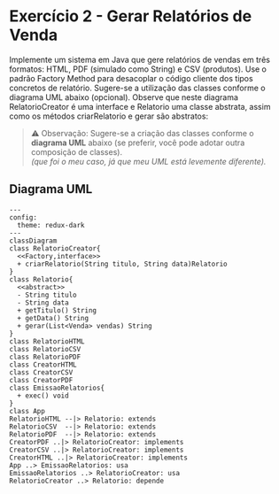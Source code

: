 # Exercício 2 - Gerar Relatórios de Venda
Implemente um sistema em Java que gere relatórios de vendas em três formatos: HTML, PDF (simulado como String) e CSV (produtos). 
Use o padrão Factory Method para desacoplar o código cliente dos tipos concretos de relatório. Sugere-se a utilização das classes conforme o diagrama UML abaixo (opcional). Observe que neste diagrama RelatorioCreator é uma
interface e Relatorio uma classe abstrata, assim como os métodos criarRelatorio e gerar são abstratos:


> ⚠️ Observação: Sugere-se a criação das classes conforme o **diagrama UML** abaixo (se preferir, você pode adotar outra composição de classes).  
*(que foi o meu caso, já que meu UML está levemente diferente).*

## Diagrama UML

```mermaid
---
config:
  theme: redux-dark
---
classDiagram
class RelatorioCreator{
  <<Factory,interface>>
  + criarRelatorio(String titulo, String data)Relatorio
}
class Relatorio{
  <<abstract>>
  - String titulo
  - String data
  + getTitulo() String
  + getData() String
  + gerar(List<Venda> vendas) String
}
class RelatorioHTML
class RelatorioCSV
class RelatorioPDF
class CreatorHTML
class CreatorCSV
class CreatorPDF
class EmissaoRelatorios{
  + exec() void
}
class App
RelatorioHTML --|> Relatorio: extends
RelatorioCSV  --|> Relatorio: extends
RelatorioPDF  --|> Relatorio: extends
CreatorPDF ..|> RelatorioCreator: implements
CreatorCSV ..|> RelatorioCreator: implements
CreatorHTML ..|> RelatorioCreator: implements
App ..> EmissaoRelatorios: usa
EmissaoRelatorios ..> RelatorioCreator: usa
RelatorioCreator ..> Relatorio: depende

```

